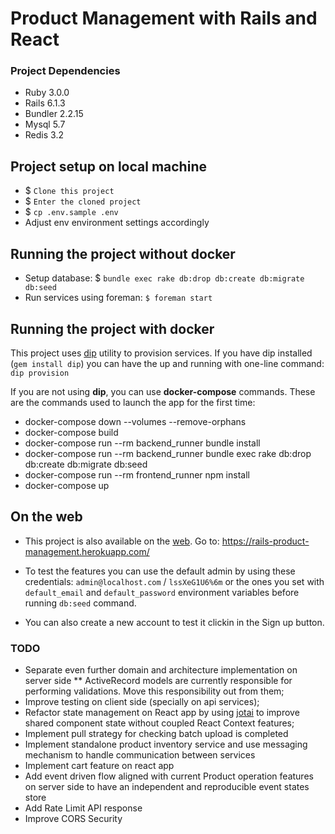 # Product Management with Rails and React

### Project Dependencies

* Ruby 3.0.0
* Rails 6.1.3
* Bundler 2.2.15
* Mysql 5.7
* Redis 3.2

## Project setup on local machine

* $ `Clone this project`
* $ `Enter the cloned project`
* $ `cp .env.sample .env`
* Adjust env environment settings accordingly

## Running the project without docker

* Setup database: $ `bundle exec rake db:drop db:create db:migrate db:seed`
* Run services using foreman: `$ foreman start`

## Running the project with docker

This project uses [dip](https://github.com/bibendi/dip) utility to provision services. If you have dip installed (`gem install dip`) you can have the up and running with one-line command: `dip provision`

If you are not using **dip**, you can use **docker-compose** commands. These are the commands used to launch the app for the first time:

* docker-compose down --volumes --remove-orphans
* docker-compose build
* docker-compose run --rm backend_runner bundle install
* docker-compose run --rm backend_runner bundle exec rake db:drop db:create db:migrate db:seed
* docker-compose run --rm frontend_runner npm install
* docker-compose up

## On the web

* This project is also available on the [web](https://rails-product-management.herokuapp.com/). Go to: https://rails-product-management.herokuapp.com/

* To test the features you can use the default admin by using these credentials: `admin@localhost.com` / `lssXeG1U6%6m` or the ones you set with `default_email` and `default_password` environment variables before running `db:seed` command.
* You can also create a new account to test it clickin in the Sign up button.

### TODO

* Separate even further domain and architecture implementation on server side
 ** ActiveRecord models are currently responsible for performing validations. Move this responsibility out from them;
* Improve testing on client side (specially on api services);
* Refactor state management on React app by using [jotai](https://github.com/pmndrs/jotai) to improve shared component state without coupled React Context features;
* Implement pull strategy for checking batch upload is completed
* Implement standalone product inventory service and use messaging mechanism to handle communication between services
* Implement cart feature on react app
* Add event driven flow aligned with current Product operation features on server side to have an independent and reproducible event states store
* Add Rate Limit API response
* Improve CORS Security
